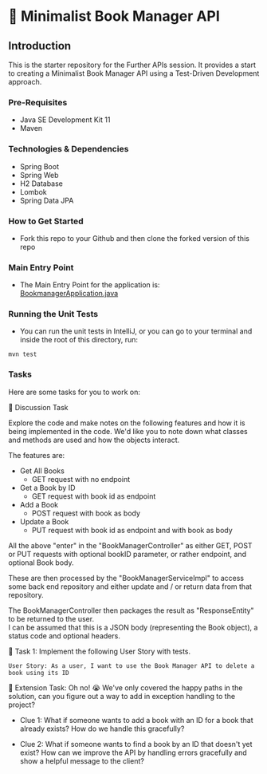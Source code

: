 # 📖 Minimalist Book Manager API

## Introduction
This is the starter repository for the Further APIs session. It provides a start to creating a Minimalist Book Manager API
using a Test-Driven Development approach.

### Pre-Requisites
- Java SE Development Kit 11
- Maven

### Technologies & Dependencies
- Spring Boot
- Spring Web
- H2 Database
- Lombok
- Spring Data JPA

### How to Get Started
- Fork this repo to your Github and then clone the forked version of this repo

### Main Entry Point
- The Main Entry Point for the application is: [BookmanagerApplication.java](src/main/java/com/techreturners/bookmanager/BookmanagerApplication.java)

### Running the Unit Tests
- You can run the unit tests in IntelliJ, or you can go to your terminal and inside the root of this directory, run:

`mvn test`

### Tasks

Here are some tasks for you to work on:

📘 Discussion Task

Explore the code and make notes on the following features and how it is being implemented in the code. 
We'd like you to note down what classes and methods are used and how the objects interact.

The features are:
- Get All Books
  - GET request with no endpoint
- Get a Book by ID
  - GET request with book id as endpoint
- Add a Book
  - POST request with book as body
- Update a Book
  - PUT request with book id as endpoint and with book as body

All the above "enter" in the "BookManagerController" as either GET, POST or PUT requests with optional bookID parameter,
or rather endpoint, and optional Book body.

These are then processed by the "BookManagerServiceImpl" to access some back end repository and either update and / or
return data from that repository. 

The BookManagerController then packages the result as "ResponseEntity" to be returned to the user.  
I can be assumed that this is a JSON body (representing the Book object), a status code and optional headers. 

📘 Task 1: Implement the following User Story with tests.

`User Story: As a user, I want to use the Book Manager API to delete a book using its ID`


📘 Extension Task: Oh no! 😭 We've only covered the happy paths in the solution, can you figure out a way
to add in exception handling to the project? 

- Clue 1: What if someone wants to add a book with an ID for a book that already exists? How do we handle this gracefully?


- Clue 2: What if someone wants to find a book by an ID that doesn't yet exist? 
  How can we improve the API by handling errors gracefully and show a helpful message to the client?
  
